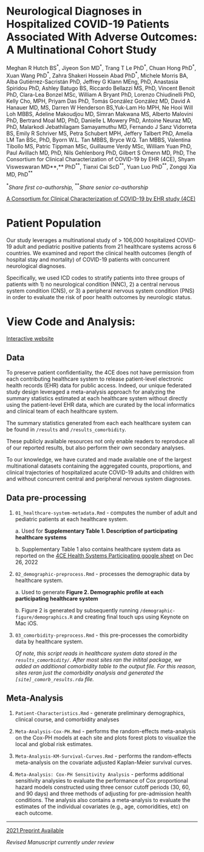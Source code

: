 # Neurological Diagnoses in Hospitalized COVID-19 Patients Associated With Adverse Outcomes: A Multinational Cohort Study

Meghan R Hutch BS$^{*}$, Jiyeon Son MD$^{*}$, Trang T Le PhD$^{*}$, Chuan Hong PhD$^{*}$, Xuan Wang PhD$^{*}$, Zahra Shakeri Hossein Abad PhD$^{*}$, Michele Morris BA, Alba Gutiérrez-Sacristán PhD, Jeffrey G Klann MEng, PhD, Anastasia Spiridou PhD, Ashley Batugo BS, Riccardo Bellazzi MS, PhD, Vincent Benoit PhD, Clara-Lea Bonzel MSc, William A Bryant PhD, Lorenzo Chiudinelli PhD, Kelly Cho, MPH, Priyam Das PhD, Tomás González González MD, David A Hanauer MD, MS, Darren W Henderson BS,Yuk-Lam Ho MPH, Ne Hooi Will Loh MBBS, Adeline Makoudjou MD, Simran Makwana MS, Alberto Malovini PhD, Bertrand Moal MD, PhD, Danielle L Mowery PhD, Antoine Neuraz MD, PhD, Malarkodi Jebathilagam Samayamuthu MD, Fernando J Sanz Vidorreta BS, Emily R Schriver MS, Petra Schubert MPH, Jeffery Talbert PhD, Amelia LM Tan BSc, PhD, Byorn W.L. Tan MBBS, Bryce W.Q. Tan MBBS, Valentina Tibollo MS, Patric Tippman MSc, Guillaume Verdy MSc, William Yuan PhD, Paul Avillach MD, PhD, Nils Gehlenborg PhD, Gilbert S Omenn MD, PhD, The Consortium for Clinical Characterization of COVID-19 by EHR (4CE), Shyam Visweswaran MD**,** PhD$^{**}$, Tianxi Cai ScD$^{**}$, Yuan Luo PhD$^{**}$, Zongqi Xia MD, PhD$^{**}$

$^{*}$*Share first co-authorship,* $^{**}$*Share senior co-authorship*

[A Consortium for Clinical Characterization of COVID-19 by EHR study (4CE)](https://covidclinical.net/)

# **Patient Population**

Our study leverages a multinational study of \> 106,000 hospitalized COVID-19 adult and pediatric positive patients from 21 healthcare systems across 6 countries. We examined and report the clinical health outcomes (length of hospital stay and mortality) of COVID-19 patients with concurrent neurological diagnoses.

Specifically, we used ICD codes to stratify patients into three groups of patients with 1) no neurological condition (NNC), 2) a central nervous system condition (CNS), or 3) a peripheral nervous system condition (PNS) in order to evaluate the risk of poor health outcomes by neurologic status.

# **View Code and Analysis:**

[Interactive website](https://covidclinical.github.io/Phase2.1NeuroAnalysis/)

## **Data**

To preserve patient confidentiality, the 4CE does not have permission from each contributing healthcare system to release patient-level electronic health records (EHR) data for public access. Indeed, our unique federated study design leveraged a meta-analysis approach for analyzing the summary statistics estimated at each healthcare system without directly using the patient-level EHR data, which are curated by the local informatics and clinical team of each healthcare system.

The summary statistics generated from each each healthcare system can be found in `/results` and `/results_comorbidity`.

These publicly available resources not only enable readers to reproduce all of our reported results, but also perform their own secondary analyses.

To our knowledge, we have curated and made available one of the largest multinational datasets containing the aggregated counts, proportions, and clinical trajectories of hospitalized acute COVID-19 adults and children with and without concurrent central and peripheral nervous system diagnoses.

## **Data pre-processing**

1.  `01_healthcare-system-metadata.Rmd` - computes the number of adult and pediatric patients at each healthcare system.

    a\. Used for **Supplementary Table 1. Description of participating healthcare systems**

    b\. Supplementary Table 1 also contains healthcare system data as reported on the [4CE Health Systems Participating google sheet](https://docs.google.com/spreadsheets/d/1Xl9juDBXt86P3xQtsoTaBl2zPl1BIiAG9DI3Rotyqp8/edit#gid=212461777) on Dec 26, 2022

2.  `02_demographic-preprocess.Rmd` - processes the demographic data by healthcare system.

    a\. Used to generate **Figure 2. Demographic profile at each participating healthcare system**

    b\. Figure 2 is generated by subsequently running `/demographic-figure/demographics.R` and creating final touch ups using Keynote on Mac iOS.

3.  `03_comorbidity-preprocess.Rmd` - this pre-processes the comorbidity data by healthcare system.

    *Of note, this script reads in healthcare system data stored in the `results_comorbidity/`. After most sites ran the initital package, we added an additional comorbidity table to the output file. For this reason, sites reran just the comorbidity analysis and generated the `[site]_comorb_results.rda` file.*

## **Meta-Analysis**

1.  `Patient-Characteristics.Rmd` - generate preliminary demographics, clinical course, and comorbidity analyses

2.  `Meta-Analysis-Cox-PH.Rmd` - performs the random-effects meta-analysis on the Cox-PH models at each site and plots forest plots to visualize the local and global risk estimates.

3.  `Meta-Analysis-KM-Survival-Curves.Rmd` - performs the random-effects meta-analysis on the covariate adjusted Kaplan-Meier survival curves.

4.  `Meta-Analysis: Cox-PH Sensitivity Analysis` - performs additional sensitivity analysies to evaluate the performance of Cox proportional hazard models constructed using three censor cutoff periods (30, 60, and 90 days) and three methods of adjusting for pre-admission health conditions. The analysis also contains a meta-analysis to evaluate the estimates of the individual covariates (e.g., age, comoridities, etc) on each outcome.

------------------------------------------------------------------------

[2021 Preprint Available](https://papers.ssrn.com/sol3/papers.cfm?abstract_id=4057133)

*Revised Manuscript currently under review*
